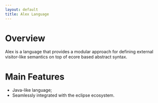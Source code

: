 ```yaml
---
layout: default
title: Alex Language
---
```


# Overview

Alex is a language that provides a modular approach for defining external visitor-like semantics on top of ecore based abstract syntax.

# Main Features

- Java-like language;
- Seamlessly integrated with the eclipse ecosystem.
